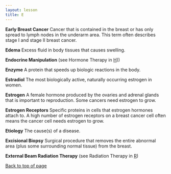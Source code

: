 ```yaml
---
layout: lesson
title: E
---
```


<a name="top"></a>

**Early Breast Cancer** 
Cancer that is contained in the breast or has only spread to lymph nodes in the underarm area. This term often describes stage I and stage II breast cancer.
 
**Edema** 
Excess fluid in body tissues that causes swelling.

**Endocrine Manipulation** (see Hormone Therapy in [H](/{{page.root}}/myhthelperEduContent/H/index.html)))

**Enzyme** 
A protein that speeds up biologic reactions in the body.

**Estradiol** 
The most biologically active, naturally occurring estrogen in women.

**Estrogen** 
A female hormone produced by the ovaries and adrenal glands that is important to reproduction. Some cancers need estrogen to grow.

**Estrogen Receptors** 
Specific proteins in cells that estrogen hormones attach to. A high number of estrogen receptors on a breast cancer cell often means the cancer cell needs estrogen to grow.

**Etiology** 
The cause(s) of a disease.

**Excisional Biopsy** 
Surgical procedure that removes the entire abnormal area (plus some surrounding normal tissue) from the breast.

**External Beam Radiation Therapy** (see Radiation Therapy in [R](/{{page.root}}/myhthelperEduContent/R/index.html)) 

<a href="#top">Back to top of page</a>
